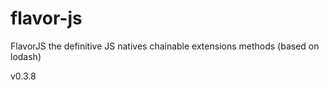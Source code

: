 # flavor-js
FlavorJS the definitive JS natives chainable extensions methods (based on lodash)

v0.3.8
